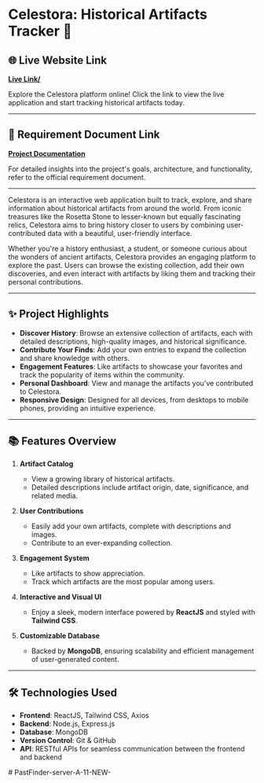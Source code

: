 # Celestora: Historical Artifacts Tracker 🌌

## 🌐 Live Website Link
[**Live Link/**](https://celestora.netlify.app/)

Explore the Celestora platform online! Click the link to view the live application and start tracking historical artifacts today.

---

## 📄 Requirement Document Link
[**Project Documentation**](https://docs.google.com/document/d/1B3hHdsPvMsmysZlrwK0PUP3h47z_aX5Tq78LCbAIkiw/edit?tab=t.0#heading=h.bb7l9e9rqm9b)

For detailed insights into the project's goals, architecture, and functionality, refer to the official requirement document.

---

Celestora is an interactive web application built to track, explore, and share information about historical artifacts from around the world. From iconic treasures like the Rosetta Stone to lesser-known but equally fascinating relics, Celestora aims to bring history closer to users by combining user-contributed data with a beautiful, user-friendly interface.

Whether you're a history enthusiast, a student, or someone curious about the wonders of ancient artifacts, Celestora provides an engaging platform to explore the past. Users can browse the existing collection, add their own discoveries, and even interact with artifacts by liking them and tracking their personal contributions.

---

## ✨ Project Highlights

- **Discover History**: Browse an extensive collection of artifacts, each with detailed descriptions, high-quality images, and historical significance.
- **Contribute Your Finds**: Add your own entries to expand the collection and share knowledge with others.
- **Engagement Features**: Like artifacts to showcase your favorites and track the popularity of items within the community.
- **Personal Dashboard**: View and manage the artifacts you’ve contributed to Celestora.
- **Responsive Design**: Designed for all devices, from desktops to mobile phones, providing an intuitive experience.

---

## 📚 Features Overview

1. **Artifact Catalog**  
   - View a growing library of historical artifacts.  
   - Detailed descriptions include artifact origin, date, significance, and related media.

2. **User Contributions**  
   - Easily add your own artifacts, complete with descriptions and images.  
   - Contribute to an ever-expanding collection.

3. **Engagement System**  
   - Like artifacts to show appreciation.  
   - Track which artifacts are the most popular among users.

4. **Interactive and Visual UI**  
   - Enjoy a sleek, modern interface powered by **ReactJS** and styled with **Tailwind CSS**.

5. **Customizable Database**  
   - Backed by **MongoDB**, ensuring scalability and efficient management of user-generated content.

---

## 🛠️ Technologies Used

- **Frontend**: ReactJS, Tailwind CSS, Axios
- **Backend**: Node.js, Express.js
- **Database**: MongoDB
- **Version Control**: Git & GitHub
- **API**: RESTful APIs for seamless communication between the frontend and backend


#   P a s t F i n d e r - s e r v e r - A - 1 1 - N E W -  
 